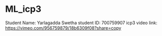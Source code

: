 # ML_icp3
Student Name: Yarlagadda Swetha
student ID: 700759907
icp3 video link: https://vimeo.com/956759879/18b6309f08?share=copy
